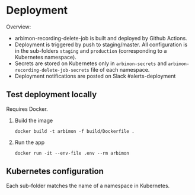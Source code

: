 # Deployment

Overview:
- arbimon-recording-delete-job is built and deployed by Github Actions.
- Deployment is triggered by push to staging/master. All configuration is in the sub-folders `staging` and `production` (corresponding to a Kubernetes namespace).
- Secrets are stored on Kubernetes only in `arbimon-secrets` and `arbimon-recording-delete-job-secrets` file of each namespace.
- Deployment notifications are posted on Slack #alerts-deployment


## Test deployment locally

Requires Docker.

1.  Build the image
    ```
    docker build -t arbimon -f build/Dockerfile .
    ```

2.  Run the app
    ```
    docker run -it --env-file .env --rm arbimon
    ```


## Kubernetes configuration

Each sub-folder matches the name of a namespace in Kubernetes.
